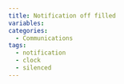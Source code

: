 ```yaml
---
title: Notification off filled
variables:
categories:
  - Communications
tags:
  - notification
  - clock
  - silenced
---
```

